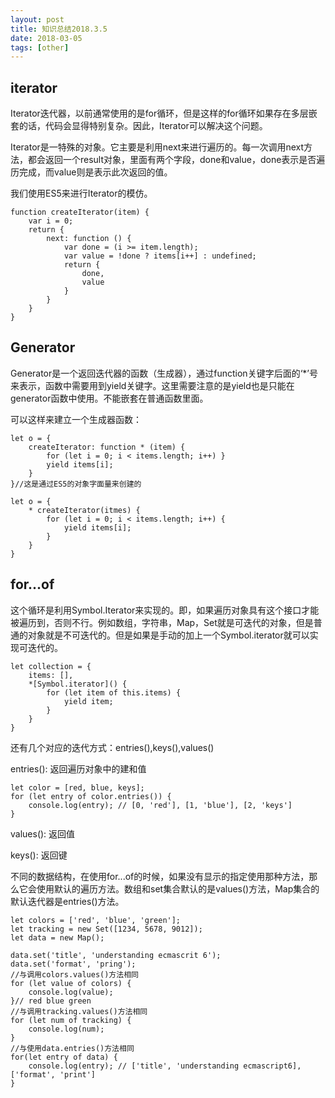 ```yaml
---
layout: post
title: 知识总结2018.3.5
date: 2018-03-05
tags: [other]
---
```


## iterator 

Iterator迭代器，以前通常使用的是for循环，但是这样的for循环如果存在多层嵌套的话，代码会显得特别复杂。因此，Iterator可以解决这个问题。

Iterator是一特殊的对象。它主要是利用next来进行遍历的。每一次调用next方法，都会返回一个result对象，里面有两个字段，done和value，done表示是否遍历完成，而value则是表示此次返回的值。

我们使用ES5来进行Iterator的模仿。

    function createIterator(item) {
        var i = 0;
        return {
            next: function () {
                var done = (i >= item.length);
                var value = !done ? items[i++] : undefined;
                return {
                    done,
                    value
                }
            }
        }
    }

## Generator

Generator是一个返回迭代器的函数（生成器），通过function关键字后面的‘*’号来表示，函数中需要用到yield关键字。这里需要注意的是yield也是只能在generator函数中使用。不能嵌套在普通函数里面。

可以这样来建立一个生成器函数：

    let o = {
        createIterator: function * (item) {
            for (let i = 0; i < items.length; i++) }
            yield items[i];
        }
    }//这是通过ES5的对象字面量来创建的

    let o = {
        * createIterator(itmes) {
            for (let i = 0; i < items.length; i++) {
                yield items[i];
            }
        }
    }

## for...of

这个循环是利用Symbol.Iterator来实现的。即，如果遍历对象具有这个接口才能被遍历到，否则不行。例如数组，字符串，Map，Set就是可迭代的对象，但是普通的对象就是不可迭代的。但是如果是手动的加上一个Symbol.iterator就可以实现可迭代的。

    let collection = {
        items: [],
        *[Symbol.iterator]() {
            for (let item of this.items) {
                yield item;
            }
        }
    }

还有几个对应的迭代方式：entries(),keys(),values()

entries(): 返回遍历对象中的建和值

    let color = [red, blue, keys];
    for (let entry of color.entries()) {
        console.log(entry); // [0, 'red'], [1, 'blue'], [2, 'keys']
    }

values(): 返回值

keys(): 返回键

不同的数据结构，在使用for...of的时候，如果没有显示的指定使用那种方法，那么它会使用默认的遍历方法。数组和set集合默认的是values()方法，Map集合的默认迭代器是entries()方法。

    let colors = ['red', 'blue', 'green'];
    let tracking = new Set([1234, 5678, 9012]);
    let data = new Map();

    data.set('title', 'understanding ecmascrit 6');
    data.set('format', 'pring');
    //与调用colors.values()方法相同
    for (let value of colors) {
        console.log(value);
    }// red blue green
    //与调用tracking.values()方法相同
    for (let num of tracking) {
        console.log(num);
    }
    //与使用data.entries()方法相同
    for(let entry of data) {
        console.log(entry); // ['title', 'understanding ecmascript6], ['format', 'print']
    }

